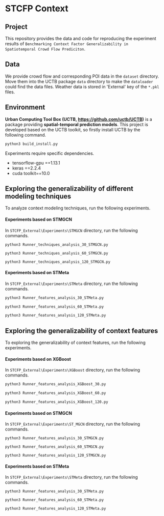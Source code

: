 # STCFP Context

## Project

This repository provides the data and code for reproducing the experiment results of `Benchmarking Context Factor Generalizability in Spatiotemporal Crowd Flow Prediciton`.

## Data

We provide crowd flow and corresponding POI data in the `dataset` directory. Move them into the UCTB package `data` directory to make the `dataloader` could find the data files. Weather data is stored in 'External' key of the `*.pkl` files.

## Environment

**Urban Computing Tool Box (UCTB, https://github.com/uctb/UCTB)** is a package providing **spatial-temporal prediction models**. This project is developed based on the UCTB toolkit, so firstly install UCTB by the following command.

```bash
python3 build_install.py
```

Experiments require specific dependencies.

* tensorflow-gpu ==1.13.1
* keras ==2.2.4
* cuda toolkit==10.0

## Exploring the generalizability of different modeling techniques

To analyze context modeling techniques, run the following experiments.

#### Experiments based on STMGCN

In `STCFP_External\Experiments\STMGCN` directory, run the following commands.

```
python3 Runner_techniques_analysis_30_STMGCN.py

python3 Runner_techniques_analysis_60_STMGCN.py

python3 Runner_techniques_analysis_120_STMGCN.py
```

#### Experiments based on STMeta

In `STCFP_External\Experiments\STMeta` directory, run the following commands.

```bash
python3 Runner_features_analysis_30_STMeta.py

python3 Runner_features_analysis_60_STMeta.py

python3 Runner_features_analysis_120_STMeta.py
```

## Exploring the generalizability of context features

To exploring the generalizability of context features, run the following experiments.

#### Experiments based on XGBoost

In `STCFP_External\Experiments\XGBoost` directory, run the following commands.

```bash
python3 Runner_features_analysis_XGBoost_30.py

python3 Runner_features_analysis_XGBoost_60.py

python3 Runner_features_analysis_XGBoost_120.py
```

#### Experiments based on STMGCN

In `STCFP_External\Experiments\ST_MGCN` directory, run the following commands.

```
python3 Runner_features_analysis_30_STMGCN.py

python3 Runner_features_analysis_60_STMGCN.py

python3 Runner_features_analysis_120_STMGCN.py
```

#### Experiments based on STMeta

In `STCFP_External\Experiments\STMeta` directory, run the following commands.

```
python3 Runner_features_analysis_30_STMeta.py

python3 Runner_features_analysis_60_STMeta.py

python3 Runner_features_analysis_120_STMeta.py
```